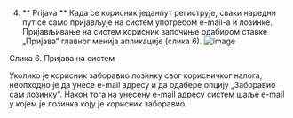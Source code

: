4. ** Prijava **
Када се корисник једанпут региструје,  сваки наредни пут се само пријављује на систем употребом е-mail-а и лозинке. Пријављивање на систем корисник започиње одабиром ставке „Пријава“ главног менија апликације (слика 6).
![image](https://user-images.githubusercontent.com/29538544/147270911-6664ebae-e17a-435a-b0c3-ec4810c59c35.png)
 
Слика 6. Пријава на систем

Уколико је корисник заборавио лозинку свог корисничког налога, неопходно је да унесе e-mail адресу и да одабере опцију „Заборавио сам лозинку“. Након тога на унесену e-mail адресу  систем шаље е-mail у којем је лозинка коју је корисник заборавио.  

